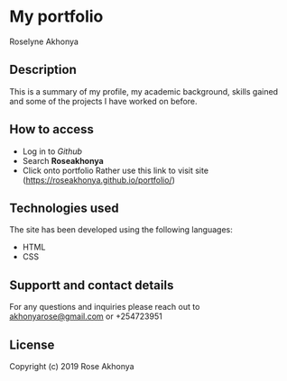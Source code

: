 # My portfolio
Roselyne Akhonya
## Description 
This is a summary of my profile, my academic background, skills gained and some of the projects I have worked on before.
## How to access
- Log in to *Github*
- Search **Roseakhonya**
- Click onto portfolio
Rather use this link to visit site (https://roseakhonya.github.io/portfolio/)
## Technologies used
The site has been developed using the following languages:
- HTML
- CSS
## Supportt and contact details
For any questions and inquiries please reach out to akhonyarose@gmail.com or 
+254723951
## License
Copyright (c) 2019 Rose Akhonya

